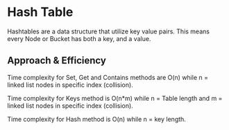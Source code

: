 # Hash Table

Hashtables are a data structure that utilize key value pairs. This means every Node or Bucket has both a key, and a value.

## Approach & Efficiency
Time complexity for Set, Get and Contains methods are O(n) while n = linked list nodes in specific index (collision).

Time complexity for Keys method is O(n*m) while n = Table length and m = linked list nodes in specific index (collision).

Time complexity for Hash method is O(n) while n = key length.
